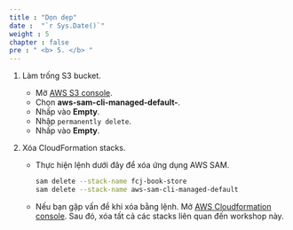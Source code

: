 ```yaml
---
title : "Dọn dẹp"
date :  "`r Sys.Date()`" 
weight : 5
chapter : false
pre : " <b> 5. </b> "
---
```


1. Làm trống S3 bucket.
    - Mở [AWS S3 console](https://s3.console.aws.amazon.com/s3/buckets?region=us-east-1).
    - Chọn **aws-sam-cli-managed-default-**.
    - Nhấp vào **Empty**.
    - Nhập ``permanently delete``.
    - Nhấp vào **Empty**.

2. Xóa CloudFormation stacks.
    - Thực hiện lệnh dưới đây để xóa ứng dụng AWS SAM.

      ```bash
      sam delete --stack-name fcj-book-store
      sam delete --stack-name aws-sam-cli-managed-default
      ```

    - Nếu bạn gặp vấn đề khi xóa bằng lệnh. Mở [AWS Cloudformation console](https://us-east-1.console.aws.amazon.com/cloudformation/home?region=us-east-1#/getting-started). Sau đó, xóa tất cả các stacks liên quan đến workshop này.
